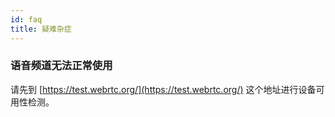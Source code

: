 ```yaml
---
id: faq
title: 疑难杂症
---
```


### 语音频道无法正常使用

请先到 [https://test.webrtc.org/](https://test.webrtc.org/) 这个地址进行设备可用性检测。
